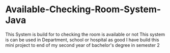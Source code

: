 # Available-Checking-Room-System-Java
This System is build for to checking the room is available or not 
This system is can be used in Department, school or hospital as good
I have build this mini project to end of my second year of bachelor's degree in semester 2
